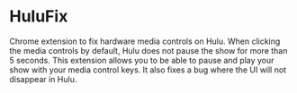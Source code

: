 # HuluFix
Chrome extension to fix hardware media controls on Hulu. When clicking the media controls by default, Hulu does not pause the show for more than 5 seconds. This extension allows you to be able to pause and play your show with your media control keys. It also fixes a bug where the UI will not disappear in Hulu.
